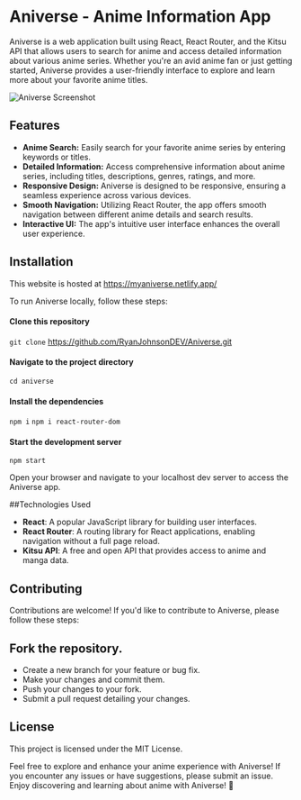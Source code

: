 # Aniverse - Anime Information App

Aniverse is a web application built using React, React Router, and the Kitsu API that allows users to search for anime and access detailed information about various anime series. Whether you're an avid anime fan or just getting started, Aniverse provides a user-friendly interface to explore and learn more about your favorite anime titles.

![Aniverse Screenshot](https://i.gyazo.com/f00632ed367ef4769cd7bcfacf629e21.jpg)

## Features

- **Anime Search:** Easily search for your favorite anime series by entering keywords or titles.
- **Detailed Information:** Access comprehensive information about anime series, including titles, descriptions, genres, ratings, and more.
- **Responsive Design:** Aniverse is designed to be responsive, ensuring a seamless experience across various devices.
- **Smooth Navigation:** Utilizing React Router, the app offers smooth navigation between different anime details and search results.
- **Interactive UI:** The app's intuitive user interface enhances the overall user experience.

## Installation

This website is hosted at https://myaniverse.netlify.app/

To run Aniverse locally, follow these steps:

#### Clone this repository
`git clone` https://github.com/RyanJohnsonDEV/Aniverse.git

#### Navigate to the project directory
`cd aniverse`

#### Install the dependencies
`npm i`
`npm i react-router-dom`

#### Start the development server
`npm start`

Open your browser and navigate to your localhost dev server to access the Aniverse app.

##Technologies Used

- **React**: A popular JavaScript library for building user interfaces.
- **React Router**: A routing library for React applications, enabling navigation without a full page reload.
- **Kitsu API**: A free and open API that provides access to anime and manga data.
  
## Contributing

Contributions are welcome! If you'd like to contribute to Aniverse, please follow these steps:

## Fork the repository.

- Create a new branch for your feature or bug fix.
- Make your changes and commit them.
- Push your changes to your fork.
- Submit a pull request detailing your changes.

## License

This project is licensed under the MIT License.

Feel free to explore and enhance your anime experience with Aniverse! If you encounter any issues or have suggestions, please submit an issue. Enjoy discovering and learning about anime with Aniverse! 🌟

